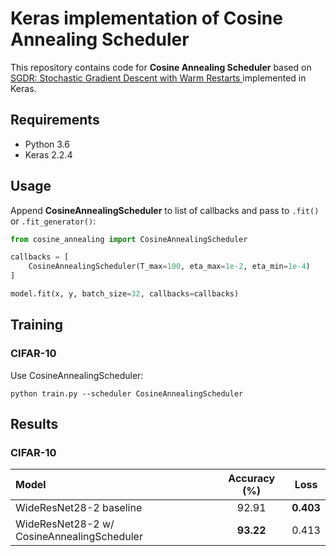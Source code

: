 # Keras implementation of Cosine Annealing Scheduler
This repository contains code for **Cosine Annealing Scheduler** based on [SGDR: Stochastic Gradient Descent with Warm Restarts
](https://arxiv.org/abs/1608.03983) implemented in Keras.

## Requirements
- Python 3.6
- Keras 2.2.4

## Usage
Append **CosineAnnealingScheduler** to list of callbacks and pass to `.fit()` or `.fit_generator()`:
```python
from cosine_annealing import CosineAnnealingScheduler

callbacks = [
    CosineAnnealingScheduler(T_max=100, eta_max=1e-2, eta_min=1e-4)
]

model.fit(x, y, batch_size=32, callbacks=callbacks)
```

## Training
### CIFAR-10
Use CosineAnnealingScheduler:
```
python train.py --scheduler CosineAnnealingScheduler
```

## Results
### CIFAR-10
| Model                                      |   Accuracy (%)    |   Loss   |
|:-------------------------------------------|:-----------------:|:--------:|
| WideResNet28-2 baseline                    |             92.91 | **0.403**|
| WideResNet28-2 w/ CosineAnnealingScheduler |         **93.22** |     0.413|
